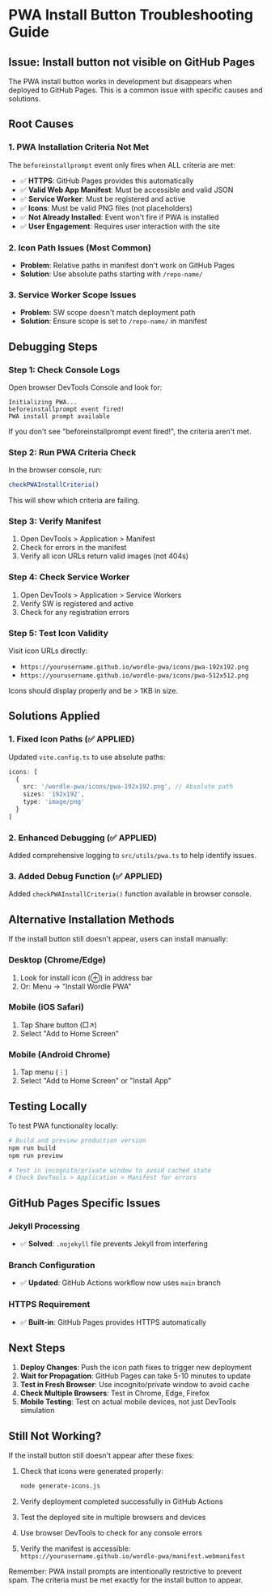 # PWA Install Button Troubleshooting Guide

## Issue: Install button not visible on GitHub Pages

The PWA install button works in development but disappears when deployed to GitHub Pages. This is a common issue with specific causes and solutions.

## Root Causes

### 1. PWA Installation Criteria Not Met
The `beforeinstallprompt` event only fires when ALL criteria are met:
- ✅ **HTTPS**: GitHub Pages provides this automatically
- ✅ **Valid Web App Manifest**: Must be accessible and valid JSON
- ✅ **Service Worker**: Must be registered and active
- ✅ **Icons**: Must be valid PNG files (not placeholders)
- ✅ **Not Already Installed**: Event won't fire if PWA is installed
- ✅ **User Engagement**: Requires user interaction with the site

### 2. Icon Path Issues (Most Common)
- **Problem**: Relative paths in manifest don't work on GitHub Pages
- **Solution**: Use absolute paths starting with `/repo-name/`

### 3. Service Worker Scope Issues
- **Problem**: SW scope doesn't match deployment path
- **Solution**: Ensure scope is set to `/repo-name/` in manifest

## Debugging Steps

### Step 1: Check Console Logs
Open browser DevTools Console and look for:
```
Initializing PWA...
beforeinstallprompt event fired!
PWA install prompt available
```

If you don't see "beforeinstallprompt event fired!", the criteria aren't met.

### Step 2: Run PWA Criteria Check
In the browser console, run:
```javascript
checkPWAInstallCriteria()
```

This will show which criteria are failing.

### Step 3: Verify Manifest
1. Open DevTools > Application > Manifest
2. Check for errors in the manifest
3. Verify all icon URLs return valid images (not 404s)

### Step 4: Check Service Worker
1. Open DevTools > Application > Service Workers
2. Verify SW is registered and active
3. Check for any registration errors

### Step 5: Test Icon Validity
Visit icon URLs directly:
- `https://yourusername.github.io/wordle-pwa/icons/pwa-192x192.png`
- `https://yourusername.github.io/wordle-pwa/icons/pwa-512x512.png`

Icons should display properly and be > 1KB in size.

## Solutions Applied

### 1. Fixed Icon Paths (✅ APPLIED)
Updated `vite.config.ts` to use absolute paths:
```typescript
icons: [
  {
    src: '/wordle-pwa/icons/pwa-192x192.png', // Absolute path
    sizes: '192x192',
    type: 'image/png'
  }
]
```

### 2. Enhanced Debugging (✅ APPLIED)
Added comprehensive logging to `src/utils/pwa.ts` to help identify issues.

### 3. Added Debug Function (✅ APPLIED)
Added `checkPWAInstallCriteria()` function available in browser console.

## Alternative Installation Methods

If the install button still doesn't appear, users can install manually:

### Desktop (Chrome/Edge)
1. Look for install icon (⊕) in address bar
2. Or: Menu → "Install Wordle PWA"

### Mobile (iOS Safari)
1. Tap Share button (□↗)
2. Select "Add to Home Screen"

### Mobile (Android Chrome)
1. Tap menu (⋮)
2. Select "Add to Home Screen" or "Install App"

## Testing Locally

To test PWA functionality locally:

```bash
# Build and preview production version
npm run build
npm run preview

# Test in incognito/private window to avoid cached state
# Check DevTools > Application > Manifest for errors
```

## GitHub Pages Specific Issues

### Jekyll Processing
- ✅ **Solved**: `.nojekyll` file prevents Jekyll from interfering

### Branch Configuration
- ✅ **Updated**: GitHub Actions workflow now uses `main` branch

### HTTPS Requirement
- ✅ **Built-in**: GitHub Pages provides HTTPS automatically

## Next Steps

1. **Deploy Changes**: Push the icon path fixes to trigger new deployment
2. **Wait for Propagation**: GitHub Pages can take 5-10 minutes to update
3. **Test in Fresh Browser**: Use incognito/private window to avoid cache
4. **Check Multiple Browsers**: Test in Chrome, Edge, Firefox
5. **Mobile Testing**: Test on actual mobile devices, not just DevTools simulation

## Still Not Working?

If the install button still doesn't appear after these fixes:

1. Check that icons were generated properly:
   ```bash
   node generate-icons.js
   ```

2. Verify deployment completed successfully in GitHub Actions

3. Test the deployed site in multiple browsers and devices

4. Use browser DevTools to check for any console errors

5. Verify the manifest is accessible:
   `https://yourusername.github.io/wordle-pwa/manifest.webmanifest`

Remember: PWA install prompts are intentionally restrictive to prevent spam. The criteria must be met exactly for the install button to appear.
